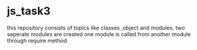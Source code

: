 # js_task3
this repository consists of topics like classes ,object and modules.
two seperate modules are created 
one module is called from another module through require method
